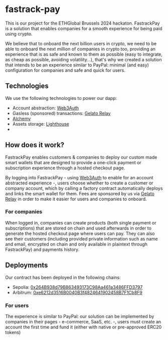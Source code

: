 # fastrack-pay

This is our project for the ETHGlobal Brussels 2024 hackaton. FastrackPay is a solution that enables companies for a smooth experience for being paid using crypto.

We believe that to onboard the next billion users in crypto, we need to be able to onboard the next million of companies in crypto too, providing an experience that is as safe and known to them as possible (easy to integrate, as cheap as possible, avoiding volatility...), that's why we created a solution that intends to be an experience similar to PayPal: minimal (and easy) configuration for companies and safe and quick for users.

## Technologies

We use the following technologies to power our dapp: 

- Account abstraction: [Web3Auth](https://web3auth.io/)
- Gasless (sponsored) transactions: [Gelato Relay](https://www.gelato.network/relay)
- [Alchemy](https://www.alchemy.com/)
- Assets storage: [Lighthouse](https://www.lighthouse.storage/)
- 

## How does it work?

FastrackPay enables customers & companies to deploy our custom made smart wallets that are designed to provide a one-click payment or subscription experience through a hosted checkout page.

By logging into FastrackPay - using [Web3Auth](https://web3auth.io/) to enable for an account abstracted experience  -, users choose whether to create a customer or company account, which by calling a factory contract automatically deploys and links the smart wallet for them. Fees are sponsored by us via [Gelato Relay](https://www.gelato.network/relay) in order to make it easier for users and companies to onboard.

### For companies

When logged in, companies can create products (both single payment or subscriptions) that are stored on chain and used afterwards in order to generate the hosted checkout page where users can pay. They can also see their customers (including provided private information such as name and email, encrypted on chain and only available in plaintext through FastrackPay) and payments history. 

## Deployments

Our contract has been deployed in the following chains:

- Sepolia: [0x264B938d79B863493173C98Aa461a3486FFD3797](https://eth-sepolia.blockscout.com/address/0x264B938d79B863493173C98Aa461a3486FFD3797)
- Arbitrum: [0xe6212d3516B0040B3f4824641902458B7F1Cb8F9](https://sepolia-explorer.arbitrum.io/address/0xe6212d3516B0040B3f4824641902458B7F1Cb8F9)

### For users

The experience is similar to PayPal: our solution can be implemented by companies in their pages - e-commerce, SaaS, etc. -, users must create an account the first time and fund it (either with native or pre-approved ERC20 tokens) 
